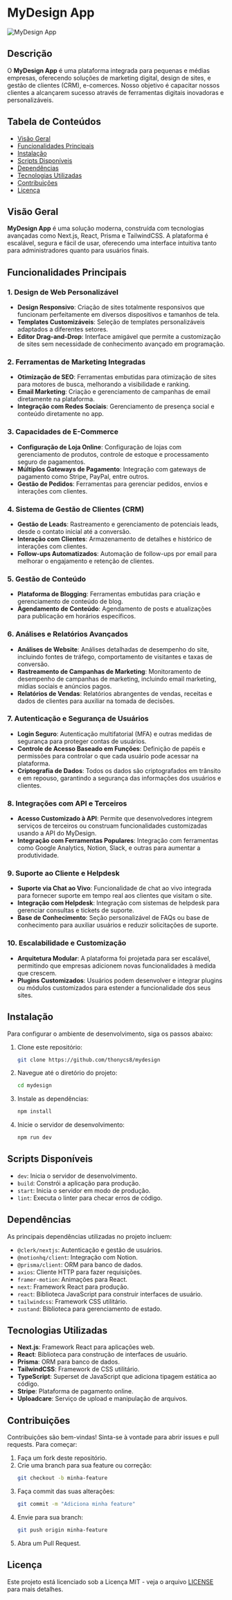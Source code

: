 
# MyDesign App

![MyDesign App](https://missaodesign.com)

## Descrição

O **MyDesign App** é uma plataforma integrada para pequenas e médias empresas, oferecendo soluções de marketing digital, design de sites, e gestão de clientes (CRM), e-comerces. Nosso objetivo é capacitar nossos clientes a alcançarem sucesso através de ferramentas digitais inovadoras e personalizáveis.

## Tabela de Conteúdos

- [Visão Geral](#visão-geral)
- [Funcionalidades Principais](#funcionalidades-principais)
- [Instalação](#instalação)
- [Scripts Disponíveis](#scripts-disponíveis)
- [Dependências](#dependências)
- [Tecnologias Utilizadas](#tecnologias-utilizadas)
- [Contribuições](#contribuições)
- [Licença](#licença)

## Visão Geral

**MyDesign App** é uma solução moderna, construída com tecnologias avançadas como Next.js, React, Prisma e TailwindCSS. A plataforma é escalável, segura e fácil de usar, oferecendo uma interface intuitiva tanto para administradores quanto para usuários finais.

## Funcionalidades Principais

### 1. Design de Web Personalizável
- **Design Responsivo**: Criação de sites totalmente responsivos que funcionam perfeitamente em diversos dispositivos e tamanhos de tela.
- **Templates Customizáveis**: Seleção de templates personalizáveis adaptados a diferentes setores.
- **Editor Drag-and-Drop**: Interface amigável que permite a customização de sites sem necessidade de conhecimento avançado em programação.

### 2. Ferramentas de Marketing Integradas
- **Otimização de SEO**: Ferramentas embutidas para otimização de sites para motores de busca, melhorando a visibilidade e ranking.
- **Email Marketing**: Criação e gerenciamento de campanhas de email diretamente na plataforma.
- **Integração com Redes Sociais**: Gerenciamento de presença social e conteúdo diretamente no app.

### 3. Capacidades de E-Commerce
- **Configuração de Loja Online**: Configuração de lojas com gerenciamento de produtos, controle de estoque e processamento seguro de pagamentos.
- **Múltiplos Gateways de Pagamento**: Integração com gateways de pagamento como Stripe, PayPal, entre outros.
- **Gestão de Pedidos**: Ferramentas para gerenciar pedidos, envios e interações com clientes.

### 4. Sistema de Gestão de Clientes (CRM)
- **Gestão de Leads**: Rastreamento e gerenciamento de potenciais leads, desde o contato inicial até a conversão.
- **Interação com Clientes**: Armazenamento de detalhes e histórico de interações com clientes.
- **Follow-ups Automatizados**: Automação de follow-ups por email para melhorar o engajamento e retenção de clientes.

### 5. Gestão de Conteúdo
- **Plataforma de Blogging**: Ferramentas embutidas para criação e gerenciamento de conteúdo de blog.
- **Agendamento de Conteúdo**: Agendamento de posts e atualizações para publicação em horários específicos.

### 6. Análises e Relatórios Avançados
- **Análises de Website**: Análises detalhadas de desempenho do site, incluindo fontes de tráfego, comportamento de visitantes e taxas de conversão.
- **Rastreamento de Campanhas de Marketing**: Monitoramento de desempenho de campanhas de marketing, incluindo email marketing, mídias sociais e anúncios pagos.
- **Relatórios de Vendas**: Relatórios abrangentes de vendas, receitas e dados de clientes para auxiliar na tomada de decisões.

### 7. Autenticação e Segurança de Usuários
- **Login Seguro**: Autenticação multifatorial (MFA) e outras medidas de segurança para proteger contas de usuários.
- **Controle de Acesso Baseado em Funções**: Definição de papéis e permissões para controlar o que cada usuário pode acessar na plataforma.
- **Criptografia de Dados**: Todos os dados são criptografados em trânsito e em repouso, garantindo a segurança das informações dos usuários e clientes.

### 8. Integrações com API e Terceiros
- **Acesso Customizado à API**: Permite que desenvolvedores integrem serviços de terceiros ou construam funcionalidades customizadas usando a API do MyDesign.
- **Integração com Ferramentas Populares**: Integração com ferramentas como Google Analytics, Notion, Slack, e outras para aumentar a produtividade.

### 9. Suporte ao Cliente e Helpdesk
- **Suporte via Chat ao Vivo**: Funcionalidade de chat ao vivo integrada para fornecer suporte em tempo real aos clientes que visitam o site.
- **Integração com Helpdesk**: Integração com sistemas de helpdesk para gerenciar consultas e tickets de suporte.
- **Base de Conhecimento**: Seção personalizável de FAQs ou base de conhecimento para auxiliar usuários e reduzir solicitações de suporte.

### 10. Escalabilidade e Customização
- **Arquitetura Modular**: A plataforma foi projetada para ser escalável, permitindo que empresas adicionem novas funcionalidades à medida que crescem.
- **Plugins Customizados**: Usuários podem desenvolver e integrar plugins ou módulos customizados para estender a funcionalidade dos seus sites.

## Instalação

Para configurar o ambiente de desenvolvimento, siga os passos abaixo:

1. Clone este repositório:
   ```bash
   git clone https://github.com/thonycs8/mydesign
   ```

2. Navegue até o diretório do projeto:
   ```bash
   cd mydesign
   ```

3. Instale as dependências:
   ```bash
   npm install
   ```

4. Inicie o servidor de desenvolvimento:
   ```bash
   npm run dev
   ```

## Scripts Disponíveis

- `dev`: Inicia o servidor de desenvolvimento.
- `build`: Constrói a aplicação para produção.
- `start`: Inicia o servidor em modo de produção.
- `lint`: Executa o linter para checar erros de código.

## Dependências

As principais dependências utilizadas no projeto incluem:

- `@clerk/nextjs`: Autenticação e gestão de usuários.
- `@notionhq/client`: Integração com Notion.
- `@prisma/client`: ORM para banco de dados.
- `axios`: Cliente HTTP para fazer requisições.
- `framer-motion`: Animações para React.
- `next`: Framework React para produção.
- `react`: Biblioteca JavaScript para construir interfaces de usuário.
- `tailwindcss`: Framework CSS utilitário.
- `zustand`: Biblioteca para gerenciamento de estado.

## Tecnologias Utilizadas

- **Next.js**: Framework React para aplicações web.
- **React**: Biblioteca para construção de interfaces de usuário.
- **Prisma**: ORM para banco de dados.
- **TailwindCSS**: Framework de CSS utilitário.
- **TypeScript**: Superset de JavaScript que adiciona tipagem estática ao código.
- **Stripe**: Plataforma de pagamento online.
- **Uploadcare**: Serviço de upload e manipulação de arquivos.

## Contribuições

Contribuições são bem-vindas! Sinta-se à vontade para abrir issues e pull requests. Para começar:

1. Faça um fork deste repositório.
2. Crie uma branch para sua feature ou correção:
   ```bash
   git checkout -b minha-feature
   ```
3. Faça commit das suas alterações:
   ```bash
   git commit -m "Adiciona minha feature"
   ```
4. Envie para sua branch:
   ```bash
   git push origin minha-feature
   ```
5. Abra um Pull Request.

## Licença

Este projeto está licenciado sob a Licença MIT - veja o arquivo [LICENSE](LICENSE) para mais detalhes.
